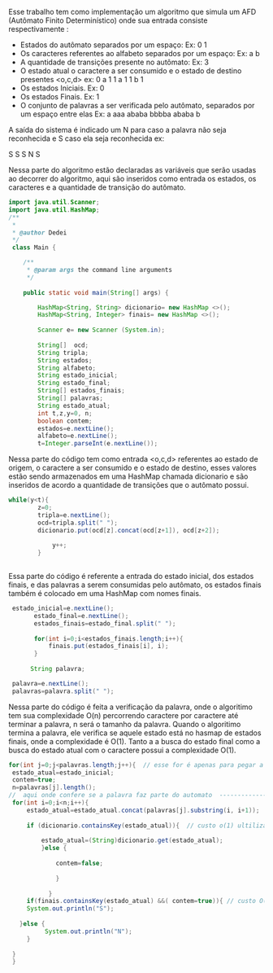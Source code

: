 Esse trabalho tem como implementação um algoritmo que simula um AFD (Autômato Finito Determinístico) onde sua entrada consiste respectivamente :
- Estados do autômato separados por um espaço: Ex: 0 1 
- Os caracteres referentes ao alfabeto separados por um espaço: Ex: a b
- A quantidade de transições presente no autômato:  Ex: 3
- O estado atual o caractere a ser consumido e o estado de destino presentes <o,c,d>
ex: 0 a 1 
    1 a 1
    1 b 1
- Os estados Iniciais. Ex: 0
- Os estados Finais. Ex: 1
- O conjunto de palavras a ser verificada pelo autômato, separados por um espaço entre elas Ex: a aaa ababa bbbba ababa b

A saída do sistema é indicado um N para caso a palavra não seja reconhecida e S caso ela seja reconhecida 
ex:

S
S
S
N
S



Nessa parte do algoritmo estão declaradas as variáveis que serão usadas ao decorrer do algoritmo, aqui são inseridos como entrada os estados, os caracteres e a quantidade de transição do autômato. 


```Java
import java.util.Scanner;
import java.util.HashMap;
/**
 *
 * @author Dedei
 */
 class Main {

    /**
     * @param args the command line arguments
     */
   
    public static void main(String[] args) {

        HashMap<String, String> dicionario= new HashMap <>();
        HashMap<String, Integer> finais= new HashMap <>();
        
        Scanner e= new Scanner (System.in);
         
        String[]  ocd;
        String tripla;
        String estados;
        String alfabeto;
        String estado_inicial;
        String estado_final;
        String[] estados_finais;
        String[] palavras;
        String estado_atual;
        int t,z,y=0, n;
        boolean contem;
        estados=e.nextLine();
        alfabeto=e.nextLine();
        t=Integer.parseInt(e.nextLine());
```

Nessa parte do código  tem como entrada  <o,c,d>  referentes ao estado de origem, o caractere a ser consumido e o estado de destino, esses valores estão sendo armazenados em uma HashMap chamada dicionario e são inseridos de acordo a quantidade de transições que o autômato possui. 


```Java
while(y<t){
        z=0;            
        tripla=e.nextLine();
        ocd=tripla.split(" ");
        dicionario.put(ocd[z].concat(ocd[z+1]), ocd[z+2]);
        
            y++;
        }
  
```

Essa parte do código é referente a entrada do estado inicial, dos estados finais, e das palavras a serem consumidas pelo autômato, os estados finais também é colocado em uma HashMap com nomes finais. 


```Java
 estado_inicial=e.nextLine();
       estado_final=e.nextLine();
       estados_finais=estado_final.split(" ");
       
       for(int i=0;i<estados_finais.length;i++){
           finais.put(estados_finais[i], i);
       }
           
      String palavra;

 palavra=e.nextLine();
 palavras=palavra.split(" ");
```

Nessa parte do código é feita a verificação da palavra, onde o algoritimo tem sua complexidade O(n) percorrendo caractere por caractere até terminar a palavra, n será o tamanho da palavra. Quando o algoritimo termina a palavra, ele verifica se aquele estado  está no hasmap de estados finais, onde a complexidade é O(1). Tanto a a busca do estado final como a busca do estado atual com o caractere possui a complexidade O(1). 


```Java
for(int j=0;j<palavras.length;j++){  // esse for é apenas para pegar a palavra 
 estado_atual=estado_inicial;  
 contem=true;
 n=palavras[j].length();
//  aqui onde confere se a palavra faz parte do automato  --------------------------------------------------------------------
 for(int i=0;i<n;i++){
     estado_atual=estado_atual.concat(palavras[j].substring(i, i+1));
     
     if (dicionario.containsKey(estado_atual)){  // custo o(1) ultiliza a tabela map do dicionario para verificar 
       
         estado_atual=(String)dicionario.get(estado_atual);
         }else {
       
             contem=false;
         
             }
       
           }
     if(finais.containsKey(estado_atual) &&( contem=true)){ // custo O(1) ultiliza a tabela map com os valores finais  para verificar
     System.out.println("S");
     
   }else {
          System.out.println("N");
     }
          
 }
 }

```


```Java

```
